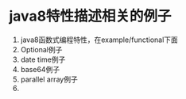 # java8特性描述相关的例子
1. java8函数式编程特性，在example/functional下面
2. Optional例子
3. date time例子
4. base64例子
5. parallel array例子
6.


